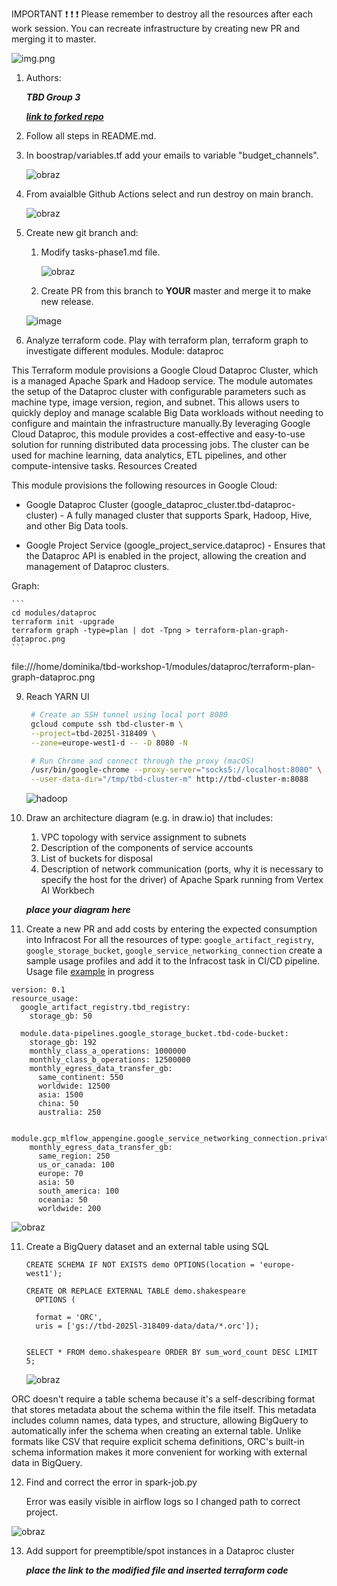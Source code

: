 IMPORTANT ❗ ❗ ❗ Please remember to destroy all the resources after each work session. You can recreate infrastructure by creating new PR and merging it to master.
  
![img.png](doc/figures/destroy.png)

1. Authors:

   ***TBD Group 3***

   [***link to forked repo***](https://github.com/rafauoo/tbd-workshop-1)
   
2. Follow all steps in README.md.

3. In boostrap/variables.tf add your emails to variable "budget_channels".

    ![obraz](https://github.com/user-attachments/assets/99441767-61ae-4ab7-9cb9-f579d1cf9d8a)

5. From avaialble Github Actions select and run destroy on main branch.

    ![obraz](https://github.com/user-attachments/assets/7d5b5073-a85f-436f-aeb5-f76cac6c1c1a)

7. Create new git branch and:
    1. Modify tasks-phase1.md file.

       ![obraz](https://github.com/user-attachments/assets/505f6a80-cb8f-41a7-a227-7f4b3f114a3f)

    3. Create PR from this branch to **YOUR** master and merge it to make new release. 
    
    ![image](https://github.com/user-attachments/assets/468e5080-9f8e-47f5-b9ae-46c93112dc73)


8. Analyze terraform code. Play with terraform plan, terraform graph to investigate different modules.
Module: dataproc

This Terraform module provisions a Google Cloud Dataproc Cluster, which is a managed Apache Spark and Hadoop service. The module automates the setup of the Dataproc cluster with configurable parameters such as machine type, image version, region, and subnet. This allows users to quickly deploy and manage scalable Big Data workloads without needing to configure and maintain the infrastructure manually.By leveraging Google Cloud Dataproc, this module provides a cost-effective and easy-to-use solution for running distributed data processing jobs. The cluster can be used for machine learning, data analytics, ETL pipelines, and other compute-intensive tasks.
Resources Created

This module provisions the following resources in Google Cloud:

* Google Dataproc Cluster (google_dataproc_cluster.tbd-dataproc-cluster) - A fully managed cluster that supports Spark, Hadoop, Hive, and other Big Data tools.

* Google Project Service (google_project_service.dataproc) - Ensures that the Dataproc API is enabled in the project, allowing the creation and management of Dataproc clusters.

Graph:

    ```
    cd modules/dataproc
    terraform init -upgrade
    terraform graph -type=plan | dot -Tpng > terraform-plan-graph-dataproc.png
    ```
file:///home/dominika/tbd-workshop-1/modules/dataproc/terraform-plan-graph-dataproc.png

   
9. Reach YARN UI
   
   ```bash
    # Create an SSH tunnel using local port 8080
    gcloud compute ssh tbd-cluster-m \
    --project=tbd-2025l-318409 \
    --zone=europe-west1-d -- -D 8080 -N

    # Run Chrome and connect through the proxy (macOS)
    /usr/bin/google-chrome --proxy-server="socks5://localhost:8080" \
    --user-data-dir="/tmp/tbd-cluster-m" http://tbd-cluster-m:8088
    ```
   ![hadoop](https://github.com/user-attachments/assets/69d5bc16-3b51-4efd-8a1d-cd489212e543)

   
10. Draw an architecture diagram (e.g. in draw.io) that includes:
    1. VPC topology with service assignment to subnets
    2. Description of the components of service accounts
    3. List of buckets for disposal
    4. Description of network communication (ports, why it is necessary to specify the host for the driver) of Apache Spark running from Vertex AI Workbech
  
    ***place your diagram here***

11. Create a new PR and add costs by entering the expected consumption into Infracost
For all the resources of type: `google_artifact_registry`, `google_storage_bucket`, `google_service_networking_connection`
create a sample usage profiles and add it to the Infracost task in CI/CD pipeline. Usage file [example](https://github.com/infracost/infracost/blob/master/infracost-usage-example.yml) 
in progress
```
version: 0.1
resource_usage:
  google_artifact_registry.tbd_registry:
    storage_gb: 50

  module.data-pipelines.google_storage_bucket.tbd-code-bucket:
    storage_gb: 192                         
    monthly_class_a_operations: 1000000       
    monthly_class_b_operations: 12500000       
    monthly_egress_data_transfer_gb:
      same_continent: 550                   
      worldwide: 12500                        
      asia: 1500                              
      china: 50                              
      australia: 250

  module.gcp_mlflow_appengine.google_service_networking_connection.private_vpc_connection:
    monthly_egress_data_transfer_gb:
      same_region: 250                   
      us_or_canada: 100                     
      europe: 70                         
      asia: 50                           
      south_america: 100                   
      oceania: 50               
      worldwide: 200
```

   ![obraz](https://github.com/user-attachments/assets/ecd52e84-0788-4d3a-b5e0-9a2079b2c013)

11. Create a BigQuery dataset and an external table using SQL

    ```
    CREATE SCHEMA IF NOT EXISTS demo OPTIONS(location = 'europe-west1');

    CREATE OR REPLACE EXTERNAL TABLE demo.shakespeare
      OPTIONS (
    
      format = 'ORC',
      uris = ['gs://tbd-2025l-318409-data/data/*.orc']);
    
    
    SELECT * FROM demo.shakespeare ORDER BY sum_word_count DESC LIMIT 5;
    ```
    ![obraz](https://github.com/user-attachments/assets/636657a2-9a6b-4f31-8049-0135edd96b8b)

   
ORC doesn't require a table schema because it's a self-describing format that stores metadata about the schema within the file itself. This metadata includes column names, data types, and structure, allowing BigQuery to automatically infer the schema when creating an external table. Unlike formats like CSV that require explicit schema definitions, ORC's built-in schema information makes it more convenient for working with external data in BigQuery.

12. Find and correct the error in spark-job.py

    Error was easily visible in airflow logs so I changed path to correct project.

![obraz](https://github.com/user-attachments/assets/9f8f9398-df04-4173-bf75-5d3bd763c73f)

13. Add support for preemptible/spot instances in a Dataproc cluster

    ***place the link to the modified file and inserted terraform code***
    
    

